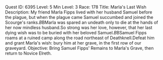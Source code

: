 Quest ID: 6395
Level: 5
Min Level: 3
Race: 178
Title: Marla's Last Wish
Description: My friend Marla Fipps lived with her husband Samuel before the plague, but when the plague came Samuel succumbed and joined the Scourge's ranks.$B$BMarla was spared an undeath only to die at the hands of her now mindless husband.So strong was her love, however, that her last dying wish was to be buried with her beloved Samuel.$B$BSamuel Fipps roams at a ruined camp along the road northeast of Deathknell.Defeat him and grant Marla's wish: bury him at her grave, in the first row of our graveyard.
Objective: Bring Samuel Fipps' Remains to Marla's Grave, then return to Novice Elreth.
